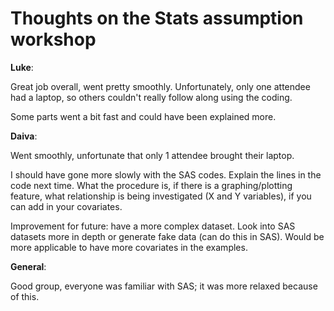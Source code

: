 Thoughts on the Stats assumption workshop
=========================================

**Luke**:

Great job overall, went pretty smoothly.  Unfortunately, only one attendee had a laptop, so others couldn't really follow along using the coding.

Some parts went a bit fast and could have been explained more.

**Daiva**:

Went smoothly, unfortunate that only 1 attendee brought their laptop. 

I should have gone more slowly with the SAS codes. Explain the lines in the code next time. What the procedure is, if there is a graphing/plotting feature, what relationship is being investigated (X and Y variables), if you can add in your covariates. 

Improvement for future: have a more complex dataset. Look into SAS datasets more in depth or generate fake data (can do this in SAS). Would be more applicable to have more covariates in the examples.


**General**:

Good group, everyone was familiar with SAS; it was more relaxed because of this.
